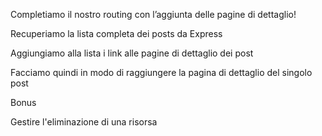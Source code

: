 
Completiamo il nostro routing con l’aggiunta delle pagine di dettaglio!

Recuperiamo la lista completa dei posts da Express

Aggiungiamo alla lista i link alle pagine di dettaglio dei post

Facciamo quindi in modo di raggiungere la pagina di dettaglio del singolo post

Bonus

Gestire l'eliminazione di una risorsa